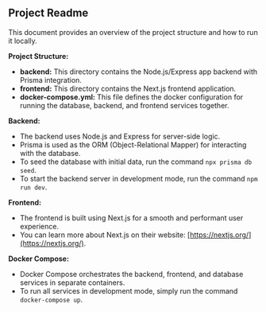 ## Project Readme

This document provides an overview of the project structure and how to run it locally.

**Project Structure:**

* **backend:** This directory contains the Node.js/Express app backend with Prisma integration.
* **frontend:** This directory contains the Next.js frontend application.
* **docker-compose.yml:** This file defines the docker configuration for running the database, backend, and frontend services together.

**Backend:**

* The backend uses Node.js and Express for server-side logic.
* Prisma is used as the ORM (Object-Relational Mapper) for interacting with the database.
* To seed the database with initial data, run the command `npx prisma db seed`.
* To start the backend server in development mode, run the command `npm run dev`.

**Frontend:**

* The frontend is built using Next.js for a smooth and performant user experience.
* You can learn more about Next.js on their website: [https://nextjs.org/](https://nextjs.org/).

**Docker Compose:**

* Docker Compose orchestrates the backend, frontend, and database services in separate containers.
* To run all services in development mode, simply run the command `docker-compose up`.
